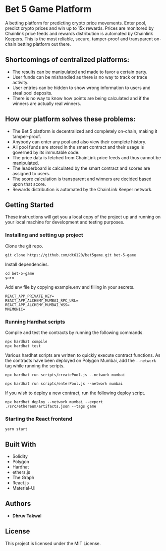 # Bet 5 Game Platform

A betting platform for predicting crypto price movements. Enter pool, predict crypto prices and win up to 15x rewards. Prices are monitored by Chainlink price feeds and rewards distribution is automated by Chainlink Keepers. This is the most reliable, secure, tamper-proof and transparent on-chain betting platform out there.

## Shortcomings of centralized platforms:
- The results can be manipulated and made to favor a certain party.
- User funds can be mishandled as there is no way to track or trace activity.
- User entries can be hidden to show wrong information to users and steal pool deposits.
- There is no way to know how points are being calculated and if the winners are actually real winners.

## How our platform solves these problems:
- The Bet 5 platform is decentralized and completely on-chain, making it tamper-proof.
- Anybody can enter any pool and also view their complete history.
- All pool funds are stored in the smart contract and their usage is governed by its immutable code.
- The price data is fetched from ChainLink price feeds and thus cannot be manipulated.
- The leaderboard is calculated by the smart contract and scores are assigned to users.
- The score calculation is transparent and winners are decided based upon that score.
- Rewards distribution is automated by the ChainLink Keeper network.

## Getting Started

These instructions will get you a local copy of the project up and running on your local machine for development and testing purposes.

### Installing and setting up project

Clone the git repo.

```
git clone https://github.com/dt6120/bet5game.git bet-5-game
```

Install dependencies.

```
cd bet-5-game
yarn
```

Add env file by copying example.env and filling in your secrets.

```
REACT_APP_PRIVATE_KEY=
REACT_APP_ALCHEMY_MUMBAI_RPC_URL=
REACT_APP_ALCHEMY_MUMBAI_WSS=
MNEMONIC=
```

### Running Hardhat scripts

Compile and test the contracts by running the following commands.

```
npx hardhat compile
npx hardhat test
```

Various hardhat scripts are written to quickly execute contract functions. As the contracts have been deployed on Polygon Mumbai, add the ```--network``` tag while running the scripts.

```
npx hardhat run scripts/createPool.js --network mumbai
```
```
npx hardhat run scripts/enterPool.js --network mumbai
```

If you wish to deploy a new contract, run the following deploy script.

```
npx hardhat deploy --network mumbai --export ./src/ethereum/artifacts.json --tags game
```

### Starting the React frontend

```
yarn start
```

## Built With

* Solidity
* Polygon
* Hardhat
* ethers.js
* The Graph
* React.js
* Material-UI

## Authors

* **Dhruv Takwal**

## License

This project is licensed under the MIT License.
